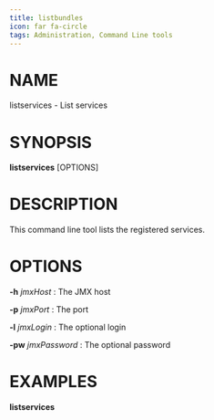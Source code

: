 ```yaml
---
title: listbundles
icon: far fa-circle
tags: Administration, Command Line tools
---
```


# NAME

listservices - List services

# SYNOPSIS

**listservices** [OPTIONS]


# DESCRIPTION

This command line tool lists the registered services.

# OPTIONS

**-h** *jmxHost*
: The JMX host

**-p** *jmxPort*
: The port

**-l** *jmxLogin*
: The optional login
 
**-pw** *jmxPassword*
: The optional password

# EXAMPLES

**listservices**
